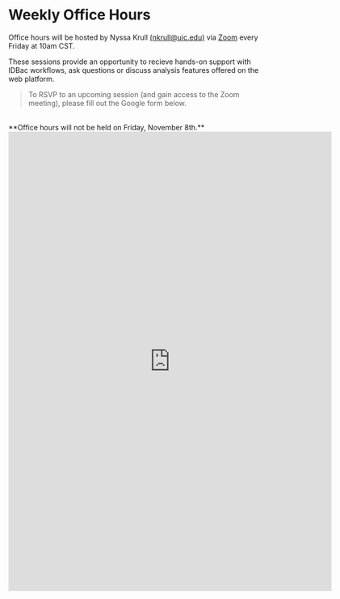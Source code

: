 # Weekly Office Hours

Office hours will be hosted by Nyssa Krull [(nkrull@uic.edu)](nkrull@uic.edu) via [Zoom](https://uic.zoom.us/j/85354946320?pwd=RmCgZ43hNraLe2F3JaLJygAbNeTmSJ.1) every Friday at 10am CST. 

These sessions provide an opportunity to recieve hands-on support with IDBac workflows, ask questions or discuss analysis features offered on the web platform. 
<br>

>
>To RSVP to an upcoming session (and gain access to the Zoom meeting), please fill out the Google form below. 
<br>
**Office hours will not be held on Friday, November 8th.**
<iframe src="https://docs.google.com/forms/d/e/1FAIpQLSfYVB6Ieq6Ap-1SKy0QjarTIHUSiqpetmXnmTv3qM3ZQktiNQ/viewform?embedded=true" width="640" height="908" frameborder="0" marginheight="0" marginwidth="0">Loading…</iframe>
